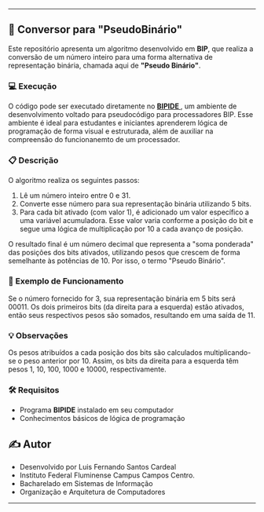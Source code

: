 
---

## 🧠 Conversor para "PseudoBinário"

Este repositório apresenta um algoritmo desenvolvido em **BIP**, que realiza a conversão de um número inteiro para uma forma alternativa de representação binária, chamada aqui de **"Pseudo Binário"**.

### 💻 Execução

O código pode ser executado diretamente no **[BIPIDE    ](https://sourceforge.net/projects/bipide/)**, um ambiente de desenvolvimento voltado para pseudocódigo para processadores BIP. Esse ambiente é ideal para estudantes e iniciantes aprenderem lógica de programação de forma visual e estruturada, além de auxiliar na compreensão do funcionanemto de um processador.

### 📋 Descrição

O algoritmo realiza os seguintes passos:

1. Lê um número inteiro entre 0 e 31.
2. Converte esse número para sua representação binária utilizando 5 bits.
3. Para cada bit ativado (com valor 1), é adicionado um valor específico a uma variável acumuladora. Esse valor varia conforme a posição do bit e segue uma lógica de multiplicação por 10 a cada avanço de posição.

O resultado final é um número decimal que representa a "soma ponderada" das posições dos bits ativados, utilizando pesos que crescem de forma semelhante às potências de 10. Por isso, o termo "Pseudo Binário".

### 📌 Exemplo de Funcionamento

Se o número fornecido for 3, sua representação binária em 5 bits será 00011. Os dois primeiros bits (da direita para a esquerda) estão ativados, então seus respectivos pesos são somados, resultando em uma saída de 11.

### 💡 Observações

Os pesos atribuídos a cada posição dos bits são calculados multiplicando-se o peso anterior por 10. Assim, os bits da direita para a esquerda têm pesos 1, 10, 100, 1000 e 10000, respectivamente.

### 🛠️ Requisitos

- Programa **BIPIDE** instalado em seu computador
- Conhecimentos básicos de lógica de programação

## ✍️ Autor
- Desenvolvido por Luis Fernando Santos Cardeal
- Instituto Federal Fluminense Campus Campos Centro.
- Bacharelado em Sistemas de Informação
- Organização e Arquitetura de Computadores

---